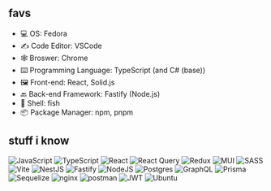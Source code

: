 <!-- ## intro
- 👋 Hi, I’m Max
- 👀 I’m interested in creating efficient applications with high boot on Node.js
<!-- - 💞️ I’m looking to collaborate on ... -->

## favs
- 💻 OS: Fedora
- ✍️ Code Editor: VSCode
- 🕸 Broswer: Chrome
- ⌨️ Programming Language: TypeScript (and C# (base))
- 🖼 Front-end: React, Solid.js
- 🔙 Back-end Framework: Fastify (Node.js)
- 🐢 Shell: fish
- 📦 Package Manager: npm, pnpm

## stuff i know

![JavaScript](https://img.shields.io/badge/javascript-%23323330.svg?style=for-the-badge&logo=javascript&logoColor=%23F7DF1E)
![TypeScript](https://img.shields.io/badge/typescript-%23007ACC.svg?style=for-the-badge&logo=typescript&logoColor=white)
![React](https://img.shields.io/badge/react-282c34.svg?style=for-the-badge&logo=react&logoColor=61dafb)
![React Query](https://img.shields.io/badge/-React%20Query-FF4154?style=for-the-badge&logo=react%20query&logoColor=white)
![Redux](https://img.shields.io/badge/redux-764abc.svg?style=for-the-badge&logo=redux&logoColor=white)
![MUI](https://img.shields.io/badge/MUI-%230081CB.svg?style=for-the-badge&logo=mui&logoColor=white)
![SASS](https://img.shields.io/badge/SASS-hotpink.svg?style=for-the-badge&logo=SASS&logoColor=white)
![Vite](https://img.shields.io/badge/vite-%23646CFF.svg?style=for-the-badge&logo=vite&logoColor=white)
![NestJS](https://img.shields.io/badge/nestjs-%23E0234E.svg?style=for-the-badge&logo=nestjs&logoColor=white)
![Fastify](https://img.shields.io/badge/fastify-%23323330.svg?style=for-the-badge&logo=fastify&logoColor=white)
![NodeJS](https://img.shields.io/badge/node.js-6DA55F?style=for-the-badge&logo=node.js&logoColor=white)
![Postgres](https://img.shields.io/badge/postgres-%23316192.svg?style=for-the-badge&logo=postgresql&logoColor=white)
![GraphQL](https://img.shields.io/badge/-GraphQL-E10098?style=for-the-badge&logo=graphql&logoColor=white)
![Prisma](https://img.shields.io/badge/prisma-2d3748?style=for-the-badge&logo=prisma&logoColor=white)
![Sequelize](https://img.shields.io/badge/sequelize-3c76c3?style=for-the-badge&logo=sequelize&logoColor=white)
![nginx](https://img.shields.io/badge/nginx-009900?style=for-the-badge&logo=nginx&logoColor=white)
![postman](https://img.shields.io/badge/postman-ff6c37?style=for-the-badge&logo=postman&logoColor=white)
![JWT](https://img.shields.io/badge/JWT-black?style=for-the-badge&logo=JSON%20web%20tokens)
![Ubuntu](https://img.shields.io/badge/Ubuntu-E95420?style=for-the-badge&logo=ubuntu&logoColor=white)
